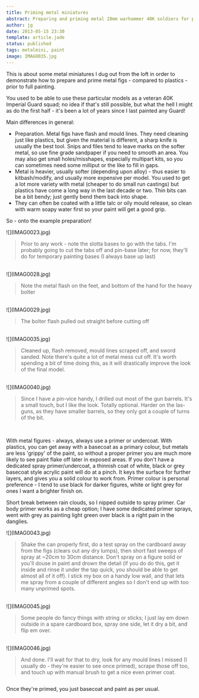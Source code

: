 ```yaml
---
title: Priming metal miniatures
abstract: Preparing and priming metal 28mm warhammer 40K soldiers for painting.
author: jg
date: 2013-05-15 23:30
template: article.jade
status: published
tags: metalmini, paint
image: IMAG0035.jpg
---
```



This is about some metal miniatures I dug out from the loft in order to demonstrate how to prepare and prime metal figs - compared to plastics - prior to full painting.

You used to be able to use these particular models as a veteran 40K Imperial Guard squad; no idea if that's still possible, but what the hell I might as do the first half - it's been a lot of years since I last painted any Guard!

<span class="more"></span>


Main differences in general:

 * Preparation. Metal figs have flash and mould lines. They need cleaning just like plastics, but given the material is different, a sharp knife is usually the best tool. Snips and files tend to leave marks on the softer metal, so use fine grade sandpaper if you need to smooth an area. You may also get small holes/misshapes, especially multipart kits, so you can sometimes need some milliput or the like to fill in gaps.
 * Metal is heavier, usually softer (depending upon alloy) - thus easier to kitbash/modify, and usually more expensive per model. You used to get a lot more variety with metal (cheaper to do small run castings) but plastics have come a long way in the last decade or two. Thin bits can be a bit bendy; just gently bend them back into shape.
 * They can often be coated with a little talc or oily mould release, so clean with warm soapy water first so your paint will get a good grip.

So - onto the example preparation!

<div class="row">
	<div class="large-9 columns">![](IMAG0023.jpg)</div>
	<div class="large-3 columns"><blockquote>Prior to any work - note the slotta bases to go with the tabs. I'm probably going to cut the tabs off and pin-base later; for now, they'll do for temporary painting bases (I always base up last)</blockquote></div>
</div>
<br>
<div class="row">
	<div class="large-9 columns">![](IMAG0028.jpg)</div>
	<div class="large-3 columns"><blockquote>Note the metal flash on the feet, and bottom of the hand for the heavy bolter</blockquote></div>
</div>
<br>
<div class="row">
	<div class="large-9 columns">![](IMAG0029.jpg)</div>
	<div class="large-3 columns"><blockquote>The bolter flash pulled out straight before cutting off</blockquote></div>
</div>
<br>
<div class="row">
	<div class="large-9 columns">![](IMAG0035.jpg)</div>
	<div class="large-3 columns"><blockquote>Cleaned up, flash removed, mould lines scraped off, and sword sanded. Note there's quite a lot of metal mess cut off. It's worth spending a bit of time doing this, as it will drastically improve the look of the final model.</blockquote></div>
</div>
<br>
<div class="row">
	<div class="large-9 columns">![](IMAG0040.jpg)</div>
	<div class="large-3 columns"><blockquote>Since I have a pin-vice handy, I drilled out most of the gun barrels. It's a small touch, but I like the look. Totally optional. Harder on the las-guns, as they have smaller barrels, so they only got a couple of turns of the bit.</blockquote></div>
</div>
<br>
<p>With metal figures - always, always use a primer or undercoat. With plastics, you can get away with a basecoat as a primary colour, but metals are less 'grippy' of the paint, so without a proper primer you are much more likely to see paint flake off later in exposed areas. If you don't have a dedicated spray primer/undercoat, a thinnish coat of white, black or grey basecoat style acrylic paint will do at a pinch. It keys the surface for further layers, and gives you a solid colour to work from. Primer colour is personal preference - I tend to use black for darker figures, white or light grey for ones I want a brighter finish on.</p>

<p>Short break between rain clouds, so I nipped outside to spray primer. Car body primer works as a cheap option; I have some dedicated primer sprays, went with grey as painting light green over black is a right pain in the danglies. </p>

<div class="row">
	<div class="large-9 columns">![](IMAG0043.jpg)</div>
	<div class="large-3 columns"><blockquote>Shake the can properly first, do a test spray on the cardboard away from the figs (clears out any dry lumps), then short fast sweeps of spray at ~20cm to 30cm distance. Don't spray on a figure solid or you'll douse in paint and drown the detail (if you do do this, get it inside and rinse it under the tap quick, you should be able to get almost all of it off). I stick my box on a handy low wall, and that lets me spray from a couple of different angles so I don't end up with too many unprimed spots.</blockquote></div>
</div>
<br>
<div class="row">
	<div class="large-9 columns">![](IMAG0045.jpg)</div>
	<div class="large-3 columns"><blockquote>Some people do fancy things with string or sticks; I just lay em down outside in a spare cardboard box, spray one side, let it dry a bit, and flip em over.</blockquote></div>
</div>
<br>
<div class="row">
	<div class="large-9 columns">![](IMAG0046.jpg)</div>
	<div class="large-3 columns"><blockquote>And done. I'll wait for that to dry, look for any mould lines I missed (I usually do - they're easier to see once primed), scrape those off too, and touch up with manual brush to get a nice even primer coat.</blockquote></div>
</div>
<p>
Once they're primed, you just basecoat and paint as per usual.
</p>
